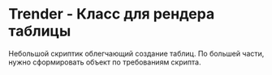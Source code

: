 # Trender - Класс для рендера таблицы

Небольшой скриптик облегчающий создание таблиц.
По большей части, нужно сформировать объект по требованиям скрипта.
